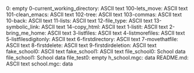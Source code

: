 0:                           empty
0-current_working_directory: ASCII text
100-lets_move:               ASCII text
101-clean_emacs:             ASCII text
102-tree:                    ASCII text
103-commas:                  ASCII text
10-back:                     ASCII text
11-lists:                    ASCII text
12-file_type:                ASCII text
13-symbolic_link:            ASCII text
14-copy_html:                ASCII text
1-listit:                    ASCII text
2-bring_me_home:             ASCII text
3-listfiles:                 ASCII text
4-listmorefiles:             ASCII text
5-listfilesdigitonly:        ASCII text
6-firstdirectory:            ASCII text
7-movethatfile:              ASCII text
8-firstdelete:               ASCII text
9-firstdirdeletion:          ASCII text
fake_school0:                ASCII text
fake_school1:                ASCII text
file_school0:                School data
file_school1:                School data
file_test0:                  empty
h_school.mgc:                data
README.md:                   ASCII text
school.mgc:                  data
